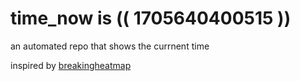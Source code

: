# time_now is (( 1705640400515 ))

an automated repo that shows the currnent time

inspired by [breakingheatmap](https://github.com/breakingheatmap/breakingheatmap)
